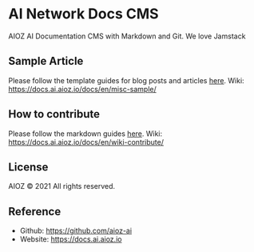 # AI Network Docs CMS

AIOZ AI Documentation CMS with Markdown and Git.
We love Jamstack

## Sample Article
Please follow the template guides for blog posts and articles [here](content/en/misc-sample.md).
Wiki: https://docs.ai.aioz.io/docs/en/misc-sample/

## How to contribute

Please follow the markdown guides [here](content/en/wiki-contribute.md).
Wiki: https://docs.ai.aioz.io/docs/en/wiki-contribute/

## License
AIOZ © 2021 All rights reserved.

## Reference
- Github: https://github.com/aioz-ai
- Website: https://docs.ai.aioz.io
